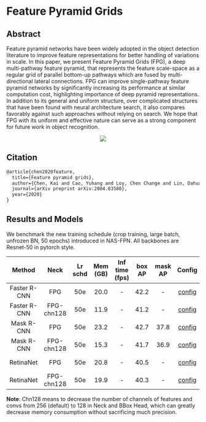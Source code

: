 # Feature Pyramid Grids
<!-- [ALGORITHM] -->

## Abstract

<!-- [ABSTRACT] -->

Feature pyramid networks have been widely adopted in the object detection literature to improve feature representations for better handling of variations in scale. In this paper, we present Feature Pyramid Grids (FPG), a deep multi-pathway feature pyramid, that represents the feature scale-space as a regular grid of parallel bottom-up pathways which are fused by multi-directional lateral connections. FPG can improve single-pathway feature pyramid networks by significantly increasing its performance at similar computation cost, highlighting importance of deep pyramid representations. In addition to its general and uniform structure, over complicated structures that have been found with neural architecture search, it also compares favorably against such approaches without relying on search. We hope that FPG with its uniform and effective nature can serve as a strong component for future work in object recognition.

<!-- [IMAGE] -->
<div align=center>
<img src="https://user-images.githubusercontent.com/40661020/143885611-85902399-2885-4a85-9126-9b9b7464ad08.png"/>
</div>

<!-- [PAPER_TITLE: Feature Pyramid Grids] -->
<!-- [PAPER_URL: https://arxiv.org/abs/2004.03580] -->

## Citation

```latex
@article{chen2020feature,
  title={Feature pyramid grids},
  author={Chen, Kai and Cao, Yuhang and Loy, Chen Change and Lin, Dahua and Feichtenhofer, Christoph},
  journal={arXiv preprint arXiv:2004.03580},
  year={2020}
}
```

## Results and Models

We benchmark the new training schedule (crop training, large batch, unfrozen BN, 50 epochs) introduced in NAS-FPN.
All backbones are Resnet-50 in pytorch style.

|    Method    |    Neck    | Lr schd | Mem (GB) | Inf time (fps) | box AP | mask AP |                                                           Config                                                           |                                                                                                                                                 Download                                                                                                                                                 |
| :----------: | :--------: | :-----: | :------: | :------------: | :----: | :-----: | :------------------------------------------------------------------------------------------------------------------------: | :------------------------------------------------------------------------------------------------------------------------------------------------------------------------------------------------------------------------------------------------------------------------------------------------------: |
| Faster R-CNN |    FPG     |   50e   |   20.0   |       -        |  42.2  |    -    |    [config](https://github.com/open-mmlab/mmdetection/tree/master/configs/fpg/faster_rcnn_r50_fpg_crop640_50e_coco.py)     |           [model](https://download.openmmlab.com/mmdetection/v2.0/fpg/faster_rcnn_r50_fpg_crop640_50e_coco/faster_rcnn_r50_fpg_crop640_50e_coco-76220505.pth) &#124; [log](https://download.openmmlab.com/mmdetection/v2.0/fpg/faster_rcnn_r50_fpg_crop640_50e_coco/20210218_223520.log.json)            |
| Faster R-CNN | FPG-chn128 |   50e   |   11.9   |       -        |  41.2  |    -    | [config](https://github.com/open-mmlab/mmdetection/tree/master/configs/fpg/faster_rcnn_r50_fpg-chn128_crop640_50e_coco.py) | [model](https://download.openmmlab.com/mmdetection/v2.0/fpg/faster_rcnn_r50_fpg-chn128_crop640_50e_coco/faster_rcnn_r50_fpg-chn128_crop640_50e_coco-24257de9.pth) &#124; [log](https://download.openmmlab.com/mmdetection/v2.0/fpg/faster_rcnn_r50_fpg-chn128_crop640_50e_coco/20210218_221412.log.json) |
|  Mask R-CNN  |    FPG     |   50e   |   23.2   |       -        |  42.7  |  37.8   |     [config](https://github.com/open-mmlab/mmdetection/tree/master/configs/fpg/mask_rcnn_r50_fpg_crop640_50e_coco.py)      |              [model](https://download.openmmlab.com/mmdetection/v2.0/fpg/mask_rcnn_r50_fpg_crop640_50e_coco/mask_rcnn_r50_fpg_crop640_50e_coco-c5860453.pth) &#124; [log](https://download.openmmlab.com/mmdetection/v2.0/fpg/mask_rcnn_r50_fpg_crop640_50e_coco/20210222_205447.log.json)               |
|  Mask R-CNN  | FPG-chn128 |   50e   |   15.3   |       -        |  41.7  |  36.9   |  [config](https://github.com/open-mmlab/mmdetection/tree/master/configs/fpg/mask_rcnn_r50_fpg-chn128_crop640_50e_coco.py)  |    [model](https://download.openmmlab.com/mmdetection/v2.0/fpg/mask_rcnn_r50_fpg-chn128_crop640_50e_coco/mask_rcnn_r50_fpg-chn128_crop640_50e_coco-5c6ea10d.pth) &#124; [log](https://download.openmmlab.com/mmdetection/v2.0/fpg/mask_rcnn_r50_fpg-chn128_crop640_50e_coco/20210223_025039.log.json)    |
|  RetinaNet   |    FPG     |   50e   |   20.8   |       -        |  40.5  |    -    |     [config](https://github.com/open-mmlab/mmdetection/tree/master/configs/fpg/retinanet_r50_fpg_crop640_50e_coco.py)      |              [model](https://download.openmmlab.com/mmdetection/v2.0/fpg/retinanet_r50_fpg_crop640_50e_coco/retinanet_r50_fpg_crop640_50e_coco-46fdd1c6.pth) &#124; [log](https://download.openmmlab.com/mmdetection/v2.0/fpg/retinanet_r50_fpg_crop640_50e_coco/20210225_143957.log.json)               |
|  RetinaNet   | FPG-chn128 |   50e   |   19.9   |       -        |  40.3  |    -    |  [config](https://github.com/open-mmlab/mmdetection/tree/master/configs/fpg/retinanet_r50_fpg-chn128_crop640_50e_coco.py)  |    [model](https://download.openmmlab.com/mmdetection/v2.0/fpg/retinanet_r50_fpg-chn128_crop640_50e_coco/retinanet_r50_fpg-chn128_crop640_50e_coco-5cf33c76.pth) &#124; [log](https://download.openmmlab.com/mmdetection/v2.0/fpg/retinanet_r50_fpg-chn128_crop640_50e_coco/20210225_184328.log.json)    |

**Note**: Chn128 means to decrease the number of channels of features and convs from 256 (default) to 128 in
Neck and BBox Head, which can greatly decrease memory consumption without sacrificing much precision.
